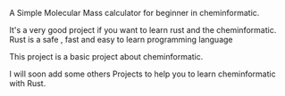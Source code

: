 A Simple Molecular Mass calculator for beginner in cheminformatic.


It's a very good project if you want to learn rust and the cheminformatic. Rust is a safe , fast and easy to learn programming language


This project is a basic project about cheminformatic.


I will soon add some others Projects to help you to learn cheminformatic with Rust.
